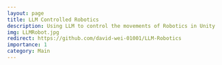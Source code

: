 ```yaml
---
layout: page
title: LLM Controlled Robotics
description: Using LLM to control the movements of Robotics in Unity
img: LLMRobot.jpg
redirect: https://github.com/david-wei-01001/LLM-Robotics
importance: 1
category: Main
---
```

